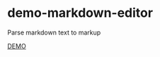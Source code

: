 # demo-markdown-editor
Parse markdown text to markup

[DEMO](https://demo-markdown-editor.vercel.app/)
